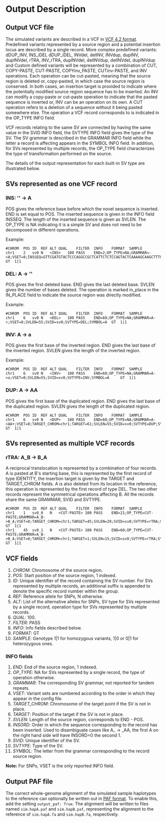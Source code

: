 # Output Description

## Output VCF file
The simulated variants are described in a VCF in [VCF 4.2 format](https://samtools.github.io/hts-specs/VCFv4.2.pdf).  
Predefined variants represented by a source region and a potential insertion locus are described 
by a single record.
More complex predefined variants: \
dDUP\_INV, INS\_iDEL dDUP\_iDEL, INVdel, delINV, INVdup, dupINV, dupINVdel, rTRA, INV\_rTRA, dupINVdel, delINVdup,
delINVdel, dupINVdup \
and Custom defined variants will be represented by a combination of CUT, COPY-PASTE, CUT-PASTE, COPYinv_PASTE, CUTinv-PASTE, and INV 
operations.
Each operation can be cut-pasted, meaning that the source region is deleted or, copy-pasted, in which case the source region is conserved.
In both cases, an insertion target is provided to indicate where the potentially modified source region sequence has to be inserted.
An INV can modify a copy-paste or cut-paste operation to indicate that the pasted sequence is inverted or, INV can be an operation
on its own.
A CUT operation refers to a deletion of a sequence without it being pasted somewhere else.
The operation a VCF record corresponds to is indicated in the OP_TYPE INFO field.

VCF records relating to the same SV are connected by having the same value in the SVID INFO field, 
the SVTYPE INFO field gives the type of the SV.
The SV grammar is described in the GRAMMAR INFO field while the letter a record is affecting
appears in the SYMBOL INFO field.
In addition, for SVs represented by multiple records, the OP_TYPE field characterizes the type of 
transformation performed on the source.

The details of the output representation for each built-in SV type are illustrated below.

## SVs represented as one VCF record

### INS: '' -> A

POS gives the reference base before which the novel sequence is inserted.
END is set equal to POS.   The inserted sequence is given in the INFO field INSSEQ.
The length of the inserted sequence is given as SVLEN.
The OP_TYPE is NA indicating it is a simple SV and does not need to be decomposed in different operations.

Example:

```
#CHROM	POS	ID	REF	ALT	QUAL	FILTER	INFO	FORMAT	SAMPLE
chr1	2	sv0	N	<INS>	100	PASS	END=2;OP_TYPE=NA;GRAMMAR=->A;VSET=0;INSSEQ=GTTCGATGTACTCCCAGGCCGCTCATTCTCTCCAGTACTCAAAAGCAAGCTTTGC;SVLEN=55;INSORD=0;SVID=sv0;SVTYPE=INS;SYMBOL=A 	GT	1|1
```

### DEL: A -> ''

POS gives the first deleted base.  END gives the last deleted base.  SVLEN gives the number of bases deleted.
The operation is marked in\_place in the IN\_PLACE field to indicate the source region was 
directly modified.

Example:

```
#CHROM	POS	ID	REF	ALT	QUAL	FILTER	INFO	FORMAT	SAMPLE
chr1	6	sv0	N	<DEL>	100	PASS	END=60;OP_TYPE=NA;GRAMMAR=A->;VSET=0;SVLEN=55;SVID=sv0;SVTYPE=DEL;SYMBOL=A 	GT	1|1
```

### INV: A -> a

POS gives the first base of the inverted region.  END gives the last base of the inverted
region.  SVLEN gives the length of the inverted region.

Example:

```
#CHROM	POS	ID	REF	ALT	QUAL	FILTER	INFO	FORMAT	SAMPLE
chr1	6	sv0	N	<INV>	100	PASS	END=60;OP_TYPE=NA;GRAMMAR=A->a;VSET=0;SVLEN=55;SVID=sv0;SVTYPE=INV;SYMBOL=A 	GT	1|1
```

### DUP: A -> AA

POS gives the first base of the duplicated region.  END gives the last base of the duplicated
region.  SVLEN gives the length of the duplicated region.

```
#CHROM	POS	ID	REF	ALT	QUAL	FILTER	INFO	FORMAT	SAMPLE
chr1	6	sv0	N	<DUP>	100	PASS	END=60;OP_TYPE=NA;GRAMMAR=A->AA+;VSET=0;TARGET_CHROM=chr1;TARGET=61;SVLEN=55;SVID=sv0;SVTYPE=DUP;SYMBOL=A 	GT	1|1
```
## SVs represented as multiple VCF records

### rTRA: A_B -> B_A
A reciprocal translocation is represented by a combination of four records.
A is pasted at B's starting base, this is represented by the first record of type IDENTITY, the insertion target
is given by the TARGET and TARGET\_CHROM fields. A is also deleted from its location in the reference,
this operation is represented by the first record of type DEL.
The two other records represent the symmetrical operations affecting B.
All the records share the same GRAMMAR, SVID and SVTYPE.

```
#CHROM	POS	ID	REF	ALT	QUAL	FILTER	INFO	FORMAT	SAMPLE
chr1	1	sv0_0	N	<CUT-PASTE>	100	PASS	END=21;OP_TYPE=CUT-PASTE;GRAMMAR=A_B->B_A;VSET=0;TARGET_CHROM=chr1;TARGET=45;SVLEN=20;SVID=sv0;SVTYPE=rTRA;SYMBOL=A 	GT	1|1
chr1	45	sv0_1	N	<CUT-PASTE>	100	PASS	END=60;OP_TYPE=CUT-PASTE;GRAMMAR=A_B->B_A;VSET=0;TARGET_CHROM=chr1;TARGET=1;SVLEN=15;SVID=sv0;SVTYPE=rTRA;SYMBOL=B 	GT	1|1
```
## VCF fields
1. *CHROM*: Chromosome of the source region.
2. *POS*: Start position of the source region, 1 indexed.
3. *ID*: Unique identifier of the record containing the SV number. For SVs represented by multiple records, 
an additional suffix is appended to denote the specific record number within the group. 
4. *REF*: Reference allele for SNPs, N otherwise.
5. *ALT*: List of the alternative alleles for SNPs, SV type for SVs represented by a single record, operation type for SVs represented by multiple records.
6. *QUAL*: 100.
7. *FILTER*: PASS
8. *INFO*: Info fields described below.
9. *FORMAT*: GT
10. *SAMPLE*: Genotype 1|1 for homozygous variants, 1|0 or 0|1 for heterozygous ones.

### INFO fields
1. *END*: End of the source region, 1 indexed.
2. *OP_TYPE*: NA for SVs represented by a single record, the type of operation otherwise.
3. *GRAMMAR*: The corresponding SV grammar, not reported for tandem repeats.
4. *VSET*: Variant sets are numbered according to the order in which they appear in the config file.
5. *TARGET_CHROM*: Chromosome of the target point if the SV is not in place.
6. *TARGET*: Position of the target if the SV is not in place.
7. *SVLEN*: Length of the source region, corresponds to END - POS.
8. *INSORD*: Order in which the sequence corresponding to the record has been inserted. Used to disambiguate cases like A_ -> _AA, the first A on the right hand side will have INSORD=0 the second 1.
9. *SVID*: Unique identifier of the SV.
10. *SVTYPE*: Type of the SV.
11. *SYMBOL*: The letter from the grammar corresponding to the record source region. 

**Note:** For SNPs, VSET is the only reported INFO field.

## Output PAF file
The correct whole-genome alignment of the simulated sample haplotypes to the reference can optionally be
written out in [PAF format](https://github.com/lh3/miniasm/blob/master/PAF.md).
To enable this, add the setting `output_paf: True`.   The alignment will
be written to files named `sim.hapA.paf` and `sim.hapB.paf`, representing the alignment
to the reference of `sim.hapA.fa` and `sim.hapB.fa`, respectively.











